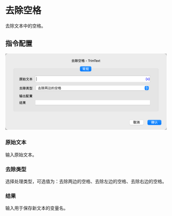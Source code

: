 # 去除空格

去除文本中的空格。

## 指令配置

![去除空格常规配置对话框](trim_text_general_config.png)

### 原始文本

输入原始文本。

### 去除类型

选择处理类型，可选值为：去除两边的空格、去除左边的空格、去除右边的空格。

### 结果

输入用于保存新文本的变量名。

